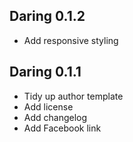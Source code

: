 ## Daring 0.1.2

* Add responsive styling

## Daring 0.1.1

* Tidy up author template
* Add license
* Add changelog
* Add Facebook link